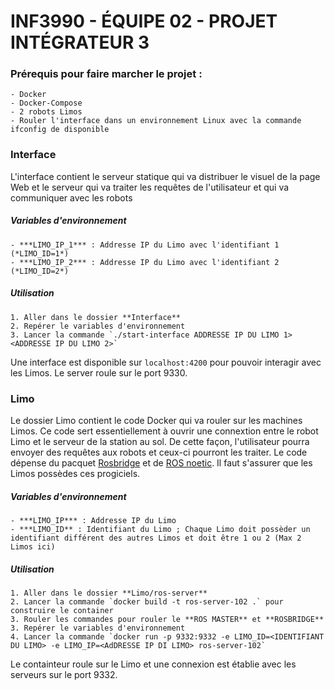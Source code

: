 # INF3990 - ÉQUIPE 02 - PROJET INTÉGRATEUR 3

### Prérequis pour faire marcher le projet :
    - Docker 
    - Docker-Compose
    - 2 robots Limos
    - Rouler l'interface dans un environnement Linux avec la commande ifconfig de disponible

### Interface 

L'interface contient le serveur statique qui va distribuer le visuel de la page Web et le serveur qui va traiter les requêtes de l'utilisateur et qui va communiquer avec les robots 

##### Variables d'environnement 
    - ***LIMO_IP_1*** : Addresse IP du Limo avec l'identifiant 1 (*LIMO_ID=1*)
    - ***LIMO_IP_2*** : Addresse IP du Limo avec l'identifiant 2 (*LIMO_ID=2*)

##### Utilisation 

    1. Aller dans le dossier **Interface**
    2. Repérer le variables d'environnement
    3. Lancer la commande `./start-interface ADDRESSE IP DU LIMO 1> <ADDRESSE IP DU LIMO 2>`
Une interface est disponible sur `localhost:4200` pour pouvoir interagir avec les Limos. 
Le server roule sur le port 9330.

### Limo 

Le dossier Limo contient le code Docker qui va rouler sur les machines Limos. Ce code sert essentiellement à ouvrir une connextion entre le robot Limo et le serveur de la station au sol. De cette façon, l'utilisateur pourra envoyer des requêtes aux robots et ceux-ci pourront les traiter. Le code dépense du pacquet [Rosbridge](http://wiki.ros.org/rosbridge_suite) et de [ROS noetic](http://wiki.ros.org/noetic). Il faut s'assurer que les Limos possèdes ces progiciels.

##### Variables d'environnement 
    - ***LIMO_IP*** : Addresse IP du Limo
    - ***LIMO_ID** : Identifiant du Limo ; Chaque Limo doit possèder un identifiant différent des autres Limos et doit être 1 ou 2 (Max 2 Limos ici)

##### Utilisation 

    1. Aller dans le dossier **Limo/ros-server**
    2. Lancer la commande `docker build -t ros-server-102 .` pour construire le container
    3. Rouler les commandes pour rouler le **ROS MASTER** et **ROSBRIDGE**
    3. Repérer le variables d'environnement
    4. Lancer la commande `docker run -p 9332:9332 -e LIMO_ID=<IDENTIFIANT DU LIMO> -e LIMO_IP=<AdDRESSE IP DI LIMO> ros-server-102`

Le containteur roule sur le Limo et une connexion est établie avec les serveurs sur le port 9332.





